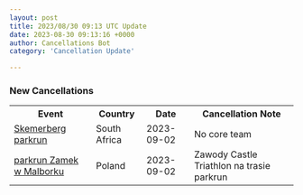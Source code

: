 ```yaml
---
layout: post
title: 2023/08/30 09:13 UTC Update
date: 2023-08-30 09:13:16 +0000
author: Cancellations Bot
category: 'Cancellation Update'

---
```


<h3>New Cancellations</h3>
<div class='hscrollable'>
<table style='width: 100%'>
    <tr>
        <th>Event</th>
        <th>Country</th>
        <th>Date</th>
        <th>Cancellation Note</th>
    </tr>
    <tr>
        <td><a href="https://www.parkrun.co.za/skemerberg">Skemerberg parkrun</a></td>
        <td>South Africa</td>
        <td>2023-09-02</td>
        <td>No core team</td>
    </tr>
    <tr>
        <td><a href="https://www.parkrun.pl/zamekwmalborku">parkrun Zamek w Malborku</a></td>
        <td>Poland</td>
        <td>2023-09-02</td>
        <td>Zawody Castle Triathlon na trasie parkrun</td>
    </tr>
</table>
</div>
